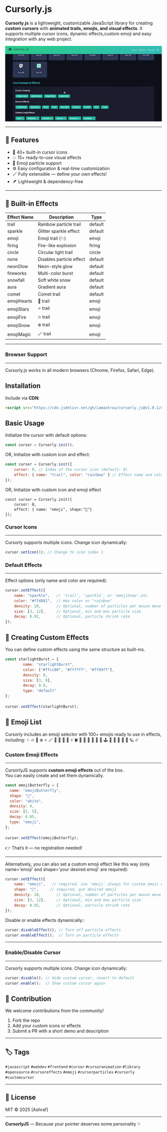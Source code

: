 # Cursorly.js

**Cursorly.js** is a lightweight, customizable JavaScript library for creating **custom cursors** with **animated trails, emojis, and visual effects**. It supports multiple cursor icons, dynamic effects,custom emoji and easy integration with any web project.

![Cursorly.js Demo](assets/collections/cursorly.js-v1.0.1-video.gif)

---
## 🚀 Features

- 🧩 40+ built-in cursor icons  
- 💥 15+ ready-to-use visual effects  
- 💫 Emoji particle support  
- ⚙️ Easy configuration & real-time customization  
- 🪄 Fully extensible — define your own effects!  
- 🪶 Lightweight & dependency-free  
---
## 🎨 Built-in Effects

| Effect Name | Description | Type |
|---------|-------------|------|
| trail | Rainbow particle trail | default |
| sparkle | Glitter sparkle effect | default |
| emoji | Emoji trail (✨) | emoji |
| firing | Fire-like explosion | firing |
| circle | Circular light trail | circle |
| none | Disables particle effect | default |
| neonGlow | Neon-style glow | default |
| fireworks | Multi-color burst | default |
| snowfall | Soft white snow | default |
| aura | Gradient aura | default |
| comet | Comet trail | default |
| emojiHearts | 💖 trail | emoji |
| emojiStars | ⭐ trail | emoji |
| emojiFire | 🔥 trail | emoji |
| emojiSnow | ❄️ trail | emoji |
| emojiMagic | 🪄 trail | emoji |

---
### **Browser Support**
---
Cursorly.js works in all modern browsers (Chrome, Firefox, Safari, Edge).

## **Installation**

Include via **CDN**:

```html
<script src="https://cdn.jsdelivr.net/gh/iamashruu/cursorly.js@v1.0.1/dist/cursorly.min.js"></script>
```


## **Basic Usage**

Initialize the cursor with default options:

```javascript
const cursor = Cursorly.init();
```
OR, Initialize with custom icon and effect:

```javascript
const cursor = Cursorly.init({
    cursor: 0, // Index of the cursor icon (default: 0)
    effect: { name: "trail", color: "rainbow" } // Effect name and color are required
});
```
OR, Initialize with custom icon and emoji effect
```
const cursor = Cursorly.init({
    cursor: 0,
    effect: { name: "emoji", shape:"👻"}
});
```

### **Cursor Icons**
---
Cursorly supports multiple icons. Change icon dynamically:

```javascript
cursor.setIcon(1); // Change to icon index 1 
```

### **Default Effects**
---
Effect options (only name and color are required):

```javascript
cursor.setEffect({
    name: "sparkle",   // 'trail', 'sparkle', or 'emojiSnow',etc
    color: "#ff4081",  // Hex color or "rainbow"
    density: 10,       // Optional, number of particles per mouse move
    size: [3, 12],     // Optional, min and max particle size
    decay: 0.92,       // Optional, particle shrink rate
});
```

## 🧩 Creating Custom Effects

You can define custom effects using the same structure as built-ins.

```js
const starlightBurst = {
        name: "starlightBurst",
        color: ["#ffcc00", "#ffffff", "#ff99ff"],
        density: 8,
        size: [3, 9],
        decay: 0.9,
        type: "default"
};

cursor.setEffect(starlightBurst);
```
## 💎 Emoji List

Cursorly includes an emoji selector with 100+ emojis ready to use in effects, including:
✨ 🔥 💖 ❄️ ⭐ 🪄 🤖 🌈 💫 🦋 ⚡ 🍀 🎉 🌸 💎 🎈 🌟 🧠 🕹️ 🌼 🌺 🌻 🧊 🫧 🪐 ☄️

### **Custom Emoji Effects**
---
CursorlyJS supports **custom emoji effects** out of the box.  
You can easily create and set them dynamically.

```js
const emojiButterfly = {
  name: "emojiButterfly",
  shape: "🦋",
  color: "white",
  density: 4,
  size: [2, 5],
  decay: 0.85,
  type: "emoji",
};

cursor.setEffect(emojiButterfly);
```
👉 That’s it — no registration needed!

---

Alternatively, you can also set a custom emoji effect like this way (only name='emoji' and shape='your desired emoji' are required):

```javascript
cursor.setEffect({
    name: "emoji",   // required, use 'emoji' always for custom emoji effect
    shape: "👻",     // required, put desired emoji
    density: 10,       // Optional, number of particles per mouse move
    size: [3, 12],     // Optional, min and max particle size
    decay: 0.92,       // Optional, particle shrink rate
});
```
Disable or enable effects dynamically::
```javascript
cursor.disableEffect(); // Turn off particle effects
cursor.enableEffect();  // Turn on particle effects
```
---
### **Enable/Disable Cursor**
---
Cursorly supports multiple icons. Change icon dynamically:

```javascript
cursor.disable(); // Hide custom cursor, revert to default
cursor.enable();  // Show custom cursor again
```
## 🧠 Contribution
We welcome contributions from the community!
1. Fork the repo  
2. Add your custom icons or effects  
3. Submit a PR with a short demo and description  

---

## 🏷️ Tags

`#javascript` `#webdev` `#frontend` `#cursor` `#cursoranimation` `#library` `#opensource` `#cursoreffects` `#emoji` `#cursorparticles` `#cursorly` `#customcursor`

---

## 🧡 License

MIT © 2025 [Ashraf]

---

**CursorlyJS** — Because your pointer deserves some personality ✨

